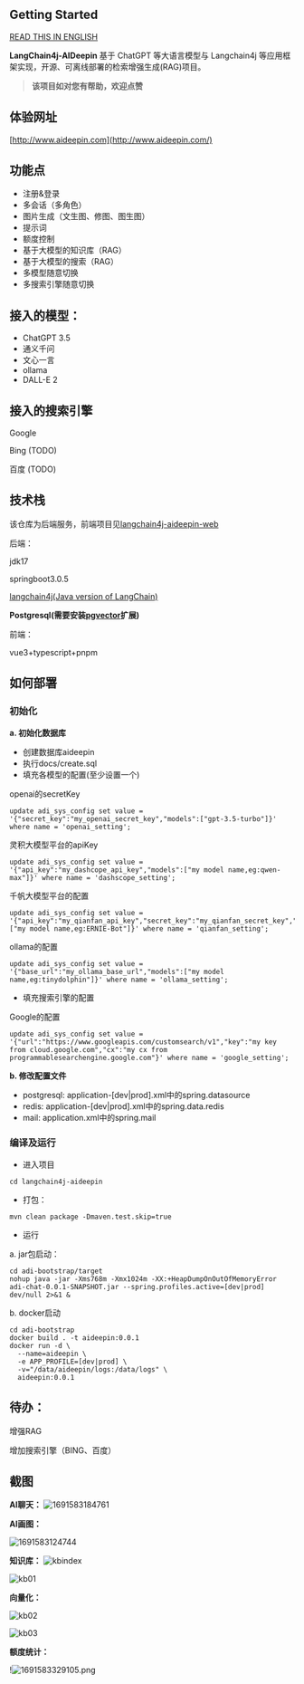 ## Getting Started

[READ THIS IN ENGLISH](README_en.md)

**LangChain4j-AIDeepin**
基于 ChatGPT 等大语言模型与 Langchain4j 等应用框架实现，开源、可离线部署的检索增强生成(RAG)项目。

> **该项目如对您有帮助，欢迎点赞**

## 体验网址

[http://www.aideepin.com](http://www.aideepin.com/)

## 功能点

* 注册&登录
* 多会话（多角色）
* 图片生成（文生图、修图、图生图）
* 提示词
* 额度控制
* 基于大模型的知识库（RAG）
* 基于大模型的搜索（RAG）
* 多模型随意切换
* 多搜索引擎随意切换

## 接入的模型：

* ChatGPT 3.5
* 通义千问
* 文心一言
* ollama
* DALL-E 2

## 接入的搜索引擎

Google

Bing (TODO)

百度 (TODO)

## 技术栈

该仓库为后端服务，前端项目见[langchain4j-aideepin-web](https://github.com/moyangzhan/langchain4j-aideepin-web)

后端：

jdk17

springboot3.0.5

[langchain4j(Java version of LangChain)](https://github.com/langchain4j/langchain4j)

**Postgresql(需要安装[pgvector](https://github.com/pgvector/pgvector)扩展)**

前端：

vue3+typescript+pnpm

## 如何部署

### 初始化

**a. 初始化数据库**

* 创建数据库aideepin
* 执行docs/create.sql
* 填充各模型的配置(至少设置一个)

openai的secretKey

```plaintext
update adi_sys_config set value = '{"secret_key":"my_openai_secret_key","models":["gpt-3.5-turbo"]}' where name = 'openai_setting';
```

灵积大模型平台的apiKey

```plaintext
update adi_sys_config set value = '{"api_key":"my_dashcope_api_key","models":["my model name,eg:qwen-max"]}' where name = 'dashscope_setting';
```

千帆大模型平台的配置

```plaintext
update adi_sys_config set value = '{"api_key":"my_qianfan_api_key","secret_key":"my_qianfan_secret_key","models":["my model name,eg:ERNIE-Bot"]}' where name = 'qianfan_setting';
```

ollama的配置

```
update adi_sys_config set value = '{"base_url":"my_ollama_base_url","models":["my model name,eg:tinydolphin"]}' where name = 'ollama_setting';
```

* 填充搜索引擎的配置

Google的配置

```
update adi_sys_config set value = '{"url":"https://www.googleapis.com/customsearch/v1","key":"my key from cloud.google.com","cx":"my cx from programmablesearchengine.google.com"}' where name = 'google_setting';
```


**b. 修改配置文件**

* postgresql: application-[dev|prod].xml中的spring.datasource
* redis: application-[dev|prod].xml中的spring.data.redis
* mail: application.xml中的spring.mail

### 编译及运行

* 进入项目

```plaintext
cd langchain4j-aideepin
```

* 打包：

```
mvn clean package -Dmaven.test.skip=true
```

* 运行

a. jar包启动：

```plaintext
cd adi-bootstrap/target
nohup java -jar -Xms768m -Xmx1024m -XX:+HeapDumpOnOutOfMemoryError adi-chat-0.0.1-SNAPSHOT.jar --spring.profiles.active=[dev|prod] dev/null 2>&1 &
```

b. docker启动

```plaintext
cd adi-bootstrap
docker build . -t aideepin:0.0.1
docker run -d \
  --name=aideepin \
  -e APP_PROFILE=[dev|prod] \
  -v="/data/aideepin/logs:/data/logs" \
  aideepin:0.0.1
```

## 待办：

增强RAG

增加搜索引擎（BING、百度）

## 截图

**AI聊天：**
![1691583184761](image/README/1691583184761.png)

**AI画图：**

![1691583124744](image/README/1691583124744.png "AI绘图")

**知识库：**
![kbindex](image/README/kbidx.png)

![kb01](image/README/kb01.png)

**向量化：**

![kb02](image/README/kb02.png)

![kb03](image/README/kb03.png)

**额度统计：**

!![1691583329105.png](image%2FREADME%2F1691583329105.png)
